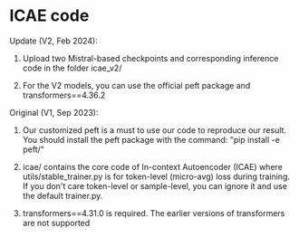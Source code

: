 # ICAE code

Update (V2, Feb 2024):

1. Upload two Mistral-based checkpoints and corresponding inference code in the folder icae_v2/

2. For the V2 models, you can use the official peft package and transformers==4.36.2

Original (V1, Sep 2023):

1. Our customized peft is a must to use our code to reproduce our result. You should install the peft package with the command: "pip install -e peft/"

2. icae/ contains the core code of In-context Autoencoder (ICAE) where utils/stable_trainer.py is for token-level (micro-avg) loss during training. If you don't care token-level or sample-level, you can ignore it and use the default trainer.py.  

3. transformers==4.31.0 is required. The earlier versions of transformers are not supported
